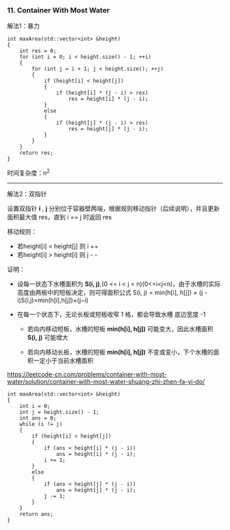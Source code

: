 ### 11. Container With Most Water

解法1：暴力

```
int maxArea(std::vector<int> &height)
{
    int res = 0;
    for (int i = 0; i < height.size() - 1; ++i)
    {
        for (int j = i + 1; j < height.size(); ++j)
        {
            if (height[i] < height[j])
            {
                if (height[i] * (j - i) > res)
                    res = height[i] * (j - i);
            }
            else
            {
                if (height[j] * (j - i) > res)
                    res = height[j] * (j - i);
            }
        }
    }
    return res;
}
```

时间复杂度：n<sup>2

----------------------------------------------

解法2：双指针

设置双指针 **i** , **j** 分别位于容器壁两端，根据规则移动指针（后续说明），并且更新面积最大值 res，直到 i == j 时返回 res

移动规则：

* 若height[i] < height[j]  则 i ++
* 若height[i] > height[i]  则 j - -

证明：

* 设每一状态下水槽面积为 **S(i, j)**,(0 <= i < j < n)(0<=i<j<n)，由于水槽的实际高度由两板中的短板决定，则可得面积公式 S(i, j) = min(h[i], h[j]) × (j - i)S(i,j)=min(h[i],h[j])×(j−i)

* 在每一个状态下，无论长板或短板收窄 1 格，都会导致水槽 底边宽度 -1

    * 若向内移动短板，水槽的短板 **min(h[i], h[j])** 可能变大，因此水槽面积 **S(i, j)** 可能增大

    * 若向内移动长板，水槽的短板 **min(h[i], h[j])** 不变或变小，下个水槽的面积一定小于当前水槽面积

https://leetcode-cn.com/problems/container-with-most-water/solution/container-with-most-water-shuang-zhi-zhen-fa-yi-do/

```
int maxArea(std::vector<int> &height)
{
    int i = 0;
    int j = height.size() - 1;
    int ans = 0;
    while (i != j)
    {
        if (height[i] < height[j])
        {
            if (ans < height[i] * (j - i))
                ans = height[i] * (j - i);
            i += 1;
        }
        else
        {
            if (ans < height[j] * (j - i))
                ans = height[j] * (j - i);
            j -= 1;
        }
    }
    return ans;
}
```
